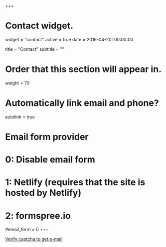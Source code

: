 +++
# Contact widget.
widget = "contact"
active = true
date = 2016-04-20T00:00:00

title = "Contact"
subtitle = ""

# Order that this section will appear in.
weight = 70

# Automatically link email and phone?
autolink = true

# Email form provider
#   0: Disable email form
#   1: Netlify (requires that the site is hosted by Netlify)
#   2: formspree.io
#email_form = 0
+++

<div class="container">
					<div id="review_recaptcha"></div>
					<a id="email" href="#">Verify captcha to get e-mail</a>
</div>

<script src="https://ajax.googleapis.com/ajax/libs/jquery/1.12.4/jquery.min.js"></script>
<!-- <script
		src="//maxcdn.bootstrapcdn.com/bootstrap/3.3.0/js/bootstrap.min.js"></script> -->
<script src="{% static 'webcontext/js/bootstrap.min.js' %}"></script>
<script src="{% static 'webcontext/js/form_comment.js' %}"></script>
<script src="https://www.google.com/recaptcha/api.js?onload=onloadCallback&render=explicit"></script>
<script type="text/javascript">
		var onloadCallback = function() {
			if ($('#review_recaptcha').length) {
				grecaptcha.render('review_recaptcha', {
					'sitekey' : '6LdcpnkUAAAAAIbbjTLpmgntQ8TThBEQrAhL_Zjw',
					'theme' : 'light',
					callback : showEmail
				});
			}
		};
		function showEmail() {
			// ideally you would do server side verification of the captcha and then the server would return the e-mail
			name = 'everton';
			surname = 'matos';
			domain = '@imed.edu.br';
			document.getElementById("email").innerHTML = name + '.' + surname + domain;
			$("#email").attr("href", 'mailto:' + name + '.' + surname + domain);
			$('#review_recaptcha').hide();
		}
</script>